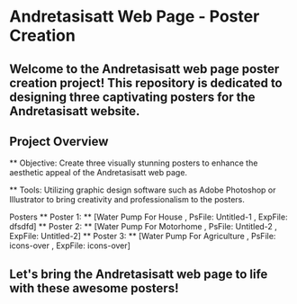 
# Andretasisatt Web Page - Poster Creation
## Welcome to the Andretasisatt web page poster creation project! This repository is dedicated to designing three captivating posters for the Andretasisatt website.

## Project Overview
** Objective: Create three visually stunning posters to enhance the aesthetic appeal of the Andretasisatt web page.

** Tools: Utilizing graphic design software such as Adobe Photoshop or Illustrator to bring creativity and professionalism to the posters.

Posters
** Poster 1: ** [Water Pump For House , PsFile: Untitled-1 , ExpFile: dfsdfd]
** Poster 2: ** [Water Pump For Motorhome , PsFile: Untitled-2 , ExpFile: Untitled-2]
** Poster 3: ** [Water Pump For Agriculture , PsFile: icons-over , ExpFile: icons-over]

## Let's bring the Andretasisatt web page to life with these awesome posters!
